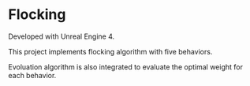 # Flocking

Developed with Unreal Engine 4.

This project implements flocking algorithm with five behaviors. 

Evoluation algorithm is also integrated to evaluate the optimal weight for each behavior. 
